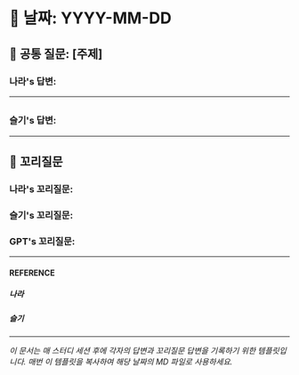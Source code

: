 # 📆 날짜: YYYY-MM-DD

## 🎯 공통 질문: [주제]

### 나라's 답변:

---

## <!-- 답변 -->

### 슬기's 답변:

---

## <!-- 답변 -->

## 🔗 꼬리질문

### 나라's 꼬리질문:

### 슬기's 꼬리질문:

### GPT's 꼬리질문:

---

#### REFERENCE

##### 나라

<!-- 답변 -->

##### 슬기

<!-- 답변 -->

---

_이 문서는 매 스터디 세션 후에 각자의 답변과 꼬리질문 답변을 기록하기 위한 템플릿입니다. 매번 이 템플릿을 복사하여 해당 날짜의 MD 파일로 사용하세요._
